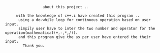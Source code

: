        
        
         
         
         
                     about this project ..

         with the knowledge of c++.i have created this program ..
          using a do-while loop for continuous operation based on user input. 
          simpily user have to inter the two number and operator for the operation(mathematical(+,-,*,/)).
          and this program give the as per user have entered the their input;
            Thank you.
            
